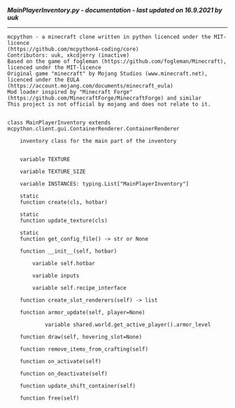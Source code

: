 ***MainPlayerInventory.py - documentation - last updated on 16.9.2021 by uuk***
___

    mcpython - a minecraft clone written in python licenced under the MIT-licence 
    (https://github.com/mcpython4-coding/core)
    Contributors: uuk, xkcdjerry (inactive)
    Based on the game of fogleman (https://github.com/fogleman/Minecraft), licenced under the MIT-licence
    Original game "minecraft" by Mojang Studios (www.minecraft.net), licenced under the EULA
    (https://account.mojang.com/documents/minecraft_eula)
    Mod loader inspired by "Minecraft Forge" (https://github.com/MinecraftForge/MinecraftForge) and similar
    This project is not official by mojang and does not relate to it.


    class MainPlayerInventory extends mcpython.client.gui.ContainerRenderer.ContainerRenderer
        
        inventory class for the main part of the inventory


        variable TEXTURE

        variable TEXTURE_SIZE

        variable INSTANCES: typing.List["MainPlayerInventory"]

        static
        function create(cls, hotbar)

        static
        function update_texture(cls)

        static
        function get_config_file() -> str or None

        function __init__(self, hotbar)

            variable self.hotbar

            variable inputs

            variable self.recipe_interface

        function create_slot_renderers(self) -> list

        function armor_update(self, player=None)

                variable shared.world.get_active_player().armor_level

        function draw(self, hovering_slot=None)

        function remove_items_from_crafting(self)

        function on_activate(self)

        function on_deactivate(self)

        function update_shift_container(self)

        function free(self)